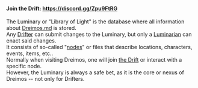 #### Join the Drift: https://discord.gg/Zpu9FtRG 

The Luminary or "Library of Light" is the database where all information about [Dreimos.md](Dreimos.md) is stored. <br> 
Any [Drifter](Drifter.md) can submit changes to the Luminary, but only a [Luminarian](Luminarian.md) can enact said changes. <br> 
It consists of so-called "[nodes](Nodes.md)" or files that describe locations, characters, events, items, etc.. <br> 
Normally when visiting Dreimos, one will join [the Drift](Drift.md) or interact with a specific node. <br> 
However, the Luminary is always a safe bet, as it is the core or nexus of Dreimos -- not only for Drifters. 
